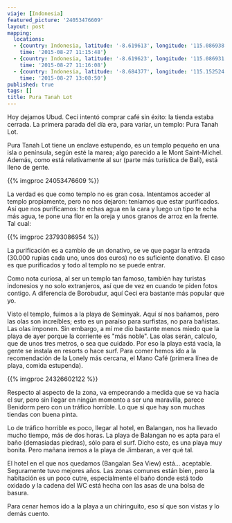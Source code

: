 ```yaml
---
viaje: [Indonesia]
featured_picture: '24053476609'
layout: post
mapping:
  locations:
  - {country: Indonesia, latitude: '-8.619613', longitude: '115.086938', place: Tabanan,
    time: '2015-08-27 11:15:48'}
  - {country: Indonesia, latitude: '-8.619623', longitude: '115.086931', place: Tabanan,
    time: '2015-08-27 11:16:08'}
  - {country: Indonesia, latitude: '-8.684377', longitude: '115.152524', place: Tibubeneng,
    time: '2015-08-27 13:08:50'}
published: true
tags: []
title: Pura Tanah Lot
---
```


Hoy dejamos Ubud. Ceci intentó comprar café sin éxito: la tienda estaba cerrada. La primera parada del día era, para variar, un templo: Pura Tanah Lot.

Pura Tanah Lot tiene un enclave estupendo, es un templo pequeño en una isla o península, según esté la marea; algo parecido a le Mont Saint-Michel. Además, como está relativamente al sur (parte más turística de Bali), está lleno de gente.

{{% imgproc 24053476609 %}}

La verdad es que como templo no es gran cosa. Intentamos acceder al templo propiamente, pero no nos dejaron: teníamos que estar purificados. Así que nos purificamos: te echas agua en la cara y luego un tipo te echa más agua, te pone una flor en la oreja y unos granos de arroz en la frente. Tal cual:

{{% imgproc 23793086954 %}}

La purificación es a cambio de un donativo, se ve que pagar la entrada (30.000 rupias cada uno, unos dos euros) no es suficiente donativo. El caso es que purificados y todo al templo no se puede entrar.

Como nota curiosa, al ser un templo tan famoso, también hay turistas indonesios y no solo extranjeros, así que de vez en cuando te piden fotos contigo. A diferencia de Borobudur, aquí Ceci era bastante más popular que yo.

Visto el templo, fuimos a la playa de Seminyak. Aquí sí nos bañamos, pero las olas son increíbles; esto es un paraíso para surfistas, no para bañistas. Las olas imponen. Sin embargo, a mí me dio bastante menos miedo que la playa de ayer porque la corriente es "más noble". Las olas serán, calculo, que de unos tres metros, o sea que cuidado. Por eso la playa está vacía, la gente se instala en resorts o hace surf. Para comer hemos ido a la recomendación de la Lonely más cercana, el Mano Café (primera línea de playa, comida estupenda).

{{% imgproc 24326602122 %}}

Respecto al aspecto de la zona, va empeorando a medida que se va hacia el sur, pero sin llegar en ningún momento a ser una maravilla, parece Benidorm pero con un tráfico horrible. Lo que sí que hay son muchas tiendas con buena pinta.

Lo de tráfico horrible es poco, llegar al hotel, en Balangan, nos ha llevado mucho tiempo, más de dos horas. La playa de Balangan no es apta para el baño (demasiadas piedras), sólo para el surf. Dicho esto, es una playa muy bonita. Pero mañana iremos a la playa de Jimbaran, a ver qué tal.

El hotel en el que nos quedamos (Bangalan Sea View) está... aceptable. Seguramente tuvo mejores años. Las zonas comunes están bien, pero la habitación es un poco cutre, especialmente el baño donde está todo oxidado y la cadena del WC está hecha con las asas de una bolsa de basura.

Para cenar hemos ido a la playa a un chiringuito, eso sí que son vistas y lo demás cuento.
